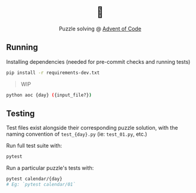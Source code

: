 <h1 style="text-align: center;">🎄</h1>

<p style="text-align: center;">
Puzzle solving @ <a href="https://adventofcode.com/2020">Advent of Code</a>
</p>

## Running

Installing dependencies (needed for pre-commit checks and running tests)

```bash
pip install -r requirements-dev.txt
```

> WIP

```bash
python aoc {day} ({input_file?})
```

## Testing

Test files exist alongside their corresponding puzzle solution, with the naming convention of `test_{day}.py` (ie: `test_01.py`, etc.)

Run full test suite with:

```bash
pytest
```

Run a particular puzzle's tests with:

```bash
pytest calendar/{day}
# Eg: `pytest calendar/01`
```
